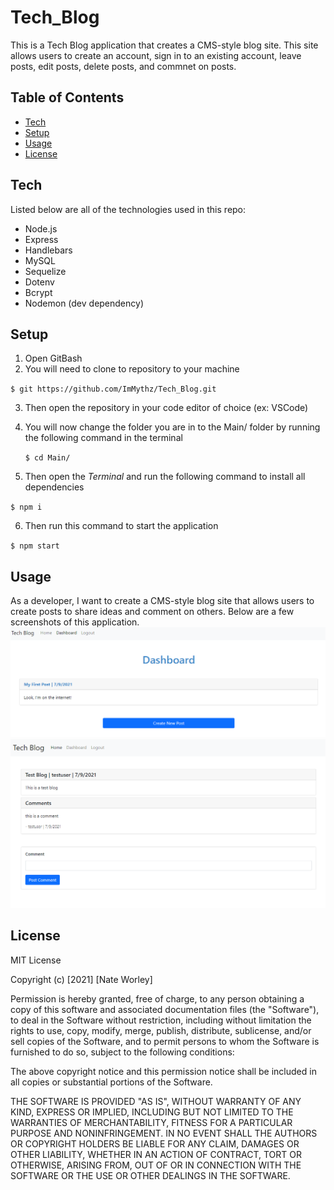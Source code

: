 # Tech_Blog
This is a Tech Blog application that creates a CMS-style blog site. This site allows users to create an account, sign in to an existing account, leave posts, edit posts, delete posts, and commnet on posts. 

## Table of Contents
* [Tech](#tech)
* [Setup](#setup)
* [Usage](#usage)
* [License](#license)

## Tech

Listed below are all of the technologies used in this repo:

- Node.js
- Express
- Handlebars
- MySQL
- Sequelize
- Dotenv
- Bcrypt
- Nodemon (dev dependency)

## Setup
1. Open GitBash
2. You will need to clone to repository to your machine

  `$ git https://github.com/ImMythz/Tech_Blog.git`
  
3. Then open the repository in your code editor of choice (ex: VSCode)
4. You will now change the folder you are in to the Main/ folder by running the following command in the terminal

    `$ cd Main/`

5. Then open the <i>Terminal</i> and run the following command to install all dependencies

  `$ npm i`
  
6. Then run this command to start the application

  `$ npm start`

## Usage
As a developer, I want to create a CMS-style blog site that allows users to create posts to share ideas and comment on others. Below are a few screenshots of this application.
<img src='assets\images\TB-screenshot-1.png' alt='Tech Blog Sceenhot One'>
<img src='assets\images\TB-screenshot-2.png' alt='Tech Blog Tracker Sceenhot Two'>

## License
MIT License

Copyright (c) [2021] [Nate Worley]

Permission is hereby granted, free of charge, to any person obtaining a copy
of this software and associated documentation files (the "Software"), to deal
in the Software without restriction, including without limitation the rights
to use, copy, modify, merge, publish, distribute, sublicense, and/or sell
copies of the Software, and to permit persons to whom the Software is
furnished to do so, subject to the following conditions:

The above copyright notice and this permission notice shall be included in all
copies or substantial portions of the Software.

THE SOFTWARE IS PROVIDED "AS IS", WITHOUT WARRANTY OF ANY KIND, EXPRESS OR
IMPLIED, INCLUDING BUT NOT LIMITED TO THE WARRANTIES OF MERCHANTABILITY,
FITNESS FOR A PARTICULAR PURPOSE AND NONINFRINGEMENT. IN NO EVENT SHALL THE
AUTHORS OR COPYRIGHT HOLDERS BE LIABLE FOR ANY CLAIM, DAMAGES OR OTHER
LIABILITY, WHETHER IN AN ACTION OF CONTRACT, TORT OR OTHERWISE, ARISING FROM,
OUT OF OR IN CONNECTION WITH THE SOFTWARE OR THE USE OR OTHER DEALINGS IN THE
SOFTWARE.
